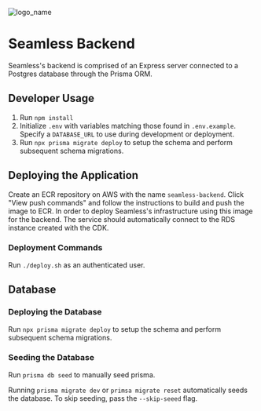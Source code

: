 ![logo_name](https://user-images.githubusercontent.com/74154385/228687757-cdbf61ff-8d35-4e37-bcda-8c0ac12bf0cb.jpg)

# Seamless Backend

Seamless's backend is comprised of an Express server connected to a Postgres database through the Prisma ORM.

## Developer Usage

1. Run `npm install`
2. Initialize `.env` with variables matching those found in `.env.example`. Specify a `DATABASE_URL` to use during development or deployment.
3. Run `npx prisma migrate deploy` to setup the schema and perform subsequent schema migrations.

## Deploying the Application

Create an ECR repository on AWS with the name `seamless-backend`. Click "View push commands" and follow the instructions to build and push the image to ECR. In order to deploy Seamless's infrastructure using this image for the backend. The service should automatically connect to the RDS instance created with the CDK.

### Deployment Commands

Run `./deploy.sh` as an authenticated user.

## Database

### Deploying the Database

Run `npx prisma migrate deploy` to setup the schema and perform subsequent schema migrations.

### Seeding the Database

Run `prisma db seed` to manually seed prisma.

Running `prisma migrate dev` or `primsa migrate reset` automatically seeds the database. To skip seeding, pass the `--skip-seeed` flag.


